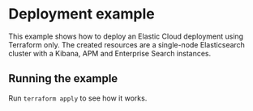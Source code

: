 # Deployment example

This example shows how to deploy an Elastic Cloud deployment using Terraform only.
The created resources are a single-node Elasticsearch cluster with a Kibana, APM and Enterprise Search instances.

## Running the example

Run `terraform apply` to see how it works.
